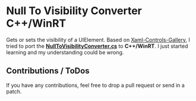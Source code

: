 # Null To Visibility Converter C++/WinRT
Gets or sets the visibility of a UIElement. Based on [Xaml-Controls-Gallery](https://github.com/microsoft/Xaml-Controls-Gallery/blob/master/XamlControlsGallery), 
I tried to port the [**NullToVisibilityConverter.cs**](https://github.com/microsoft/Xaml-Controls-Gallery/blob/master/XamlControlsGallery/Common/NullToVisibilityConverter.cs) to **C++/WinRT**. I just started learning and my understanding could be wrong.
## Contributions / ToDos
If you have any contributions, feel free to drop a pull request or send in a patch.
